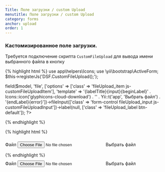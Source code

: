 ```yaml
---
Title: Поле загрузки / custom Upload
menutitle: Поле загрузки / custom Upload
category: forms
anchor: upload
order: 1
---
```


### Кастомизированное поле загрузки.
Требуется подключение скрипта `CustomFileUpload` для вывода имени выбранного файла в кнопку

{% highlight html %}
use app\helpers\Icons;
use \yii\bootstrap\ActiveForm;
$this->registerJs('DSF.CustomFileUpload();');

<?= $form->field($model, 'file', ['options' => ['class' => 'fileUpload_item js-customFileUploadItem'], 'template' => '<label class="control-label">{labelTitle}</label>{input}{beginLabel}<span class="svg--icon">' . Icons::icon('glyphicons-cloud-download') . '</span><span class="btn-text"><span class="js-fileUploadLabelText fileUpload_labelText">' . Yii::t('app', 'Выбрать файл') . '</span></span>{endLabel}{error}'])->fileInput(['class' => 'form-control fileUpload_input js-customFileUploadInput'])->label(null, ['class' => 'fileUpload_label btn-default']); ?>
{% endhighlight %}

{% highlight html %}
<div class="fileUpload_item js-customFileUploadItem">
  <label class="control-label">Файл</label>
  <input type="file" class="form-control fileUpload_input js-customFileUploadInput">
  <label class="fileUpload_label btn-default" for="clientimportform-file">
    <span class="svg--icon">
      <svg class="glyphicons-cloud-download" width="24" height="24"><use xlink:href="//dist/sprite.symbol.svg#glyphicons-cloud-download"></use></svg>
    </span>
    <span class="btn-text">
      <span class="js-fileUploadLabelText fileUpload_labelText">Выбрать файл</span>
    </span>
  </label>
    <p class="help-block help-block-error"></p>
</div>
{% endhighlight %}

<div class="bs-docs-example">
  <div class="fileUpload_item js-customFileUploadItem">
    <label class="control-label">Файл</label>
    <input type="file" class="form-control fileUpload_input js-customFileUploadInput">
    <label class="fileUpload_label btn-default" for="clientimportform-file">
      <span class="svg--icon">
        <svg class="glyphicons-cloud-download" width="24" height="24"><use xlink:href="/dist/sprite.symbol.svg#glyphicons-cloud-download"></use></svg>
      </span>
      <span class="btn-text">
        <span class="js-fileUploadLabelText fileUpload_labelText">Выбрать файл</span>
      </span>
    </label>
    <p class="help-block help-block-error"></p>
  </div>
</div>